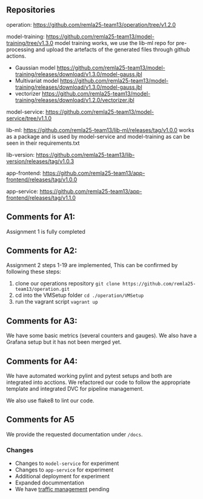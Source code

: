 ## Repositories
operation: https://github.com/remla25-team13/operation/tree/v1.2.0

model-training: https://github.com/remla25-team13/model-training/tree/v1.3.0 model training works, we use the lib-ml repo for pre-processing and upload the artefacts of the generated files through github actions.
- Gaussian model https://github.com/remla25-team13/model-training/releases/download/v1.3.0/model-gauss.jbl
- Multivariat model https://github.com/remla25-team13/model-training/releases/download/v1.3.0/model-gauss.jbl
- vectorizer https://github.com/remla25-team13/model-training/releases/download/v1.2.0/vectorizer.jbl

model-service: https://github.com/remla25-team13/model-service/tree/v1.1.0

lib-ml: https://github.com/remla25-team13/lib-ml/releases/tag/v1.0.0 works as a package and is used by model-service and model-training as can be seen in their requirements.txt

lib-version: https://github.com/remla25-team13/lib-version/releases/tag/v1.0.3

app-frontend: https://github.com/remla25-team13/app-frontend/releases/tag/v1.0.0

app-service: https://github.com/remla25-team13/app-frontend/releases/tag/v1.1.0

## Comments for A1:
Assignment 1 is fully completed

## Comments for A2:
Assignment 2 steps 1-19 are implemented,
This can be confirmed by following these steps:
1. clone our operations repository ```git clone https://github.com/remla25-team13/operation.git```
2. cd into the VMSetup folder ```cd ./operation/VMSetup```
3. run the vagrant script ```vagrant up```

## Comments for A3:
We have some basic metrics (several counters and gauges). We also have a Grafana setup but it has not been merged yet.

## Comments for A4:
We have automated working pylint and pytest setups and both are integrated into acctions. We refactored our code to follow the appropriate template and integrated DVC for pipeline management. 

We also use flake8 to lint our code.

## Comments for A5
We provide the requested documentation under `/docs`.

### Changes
- Changes to `model-service` for experiment
- Changes to `app-service` for experiment
- Additional deployment for experiment 
- Expanded docummentation
- We have [traffic management](https://github.com/remla25-team13/operation/pull/26) pending
